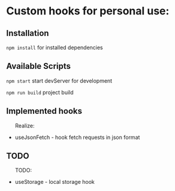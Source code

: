 # Custom hooks for personal use:

## Installation

`npm install` for installed dependencies

## Available Scripts

`npm start` start devServer for development

`npm run build` project build

## Implemented hooks

<ul class="realize">
    <p>Realize:</p>
    <li>useJsonFetch - hook fetch requests in json format</li>
</ul>

## TODO

<ul class="todo">
    <p>TODO:</p>
    <li>useStorage - local storage hook</li>
</ul>


